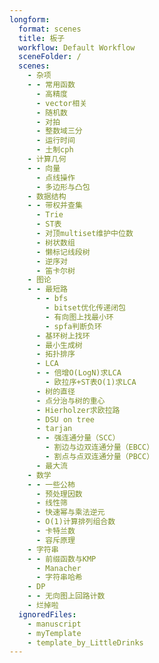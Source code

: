 ```yaml
---
longform:
  format: scenes
  title: 板子
  workflow: Default Workflow
  sceneFolder: /
  scenes:
    - 杂项
    - - 常用函数
      - 高精度
      - vector相关
      - 随机数
      - 对拍
      - 整数域三分
      - 运行时间
      - 土制cph
    - 计算几何
    - - 向量
      - 点线操作
      - 多边形与凸包
    - 数据结构
    - - 带权并查集
      - Trie
      - ST表
      - 对顶multiset维护中位数
      - 树状数组
      - 懒标记线段树
      - 逆序对
      - 笛卡尔树
    - 图论
    - - 最短路
      - - bfs
        - bitset优化传递闭包
        - 有向图上找最小环
        - spfa判断负环
      - 基环树上找环
      - 最小生成树
      - 拓扑排序
      - LCA
      - - 倍增O(LogN)求LCA
        - 欧拉序+ST表O(1)求LCA
      - 树的直径
      - 点分治与树的重心
      - Hierholzer求欧拉路
      - DSU on tree
      - tarjan
      - - 强连通分量（SCC）
        - 割边与边双连通分量（EBCC）
        - 割点与点双连通分量（PBCC）
      - 最大流
    - 数学
    - - 一些公柿
      - 预处理因数
      - 线性筛
      - 快速幂与乘法逆元
      - O(1)计算排列组合数
      - 卡特兰数
      - 容斥原理
    - 字符串
    - - 前缀函数与KMP
      - Manacher
      - 字符串哈希
    - DP
    - - 无向图上回路计数
    - 烂掉啦
  ignoredFiles:
    - manuscript
    - myTemplate
    - template_by_LittleDrinks
---
```

